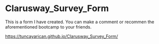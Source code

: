 # Clarusway_Survey_Form
This is a form I have created. You can make a comment or recommen the aforementioned bootcamp to your friends.



https://tuncayarican.github.io/Clarusway_Survey_Form/
